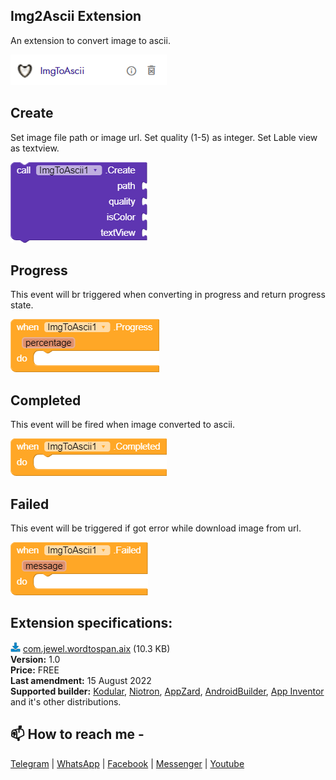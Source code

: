 ## Img2Ascii Extension
An extension to convert image to ascii.

<img src="https://github.com/jewelshkjony/ImgToAscii/raw/main/assets/aix.png"/>

## Create
Set image file path or image url. Set quality (1-5) as integer. Set Lable view as textview.

<img src="https://github.com/jewelshkjony/ImgToAscii/raw/main/assets/create-kodular.png"/>

## Progress
This event will br triggered when converting in progress and return progress state.

<img src="https://github.com/jewelshkjony/ImgToAscii/raw/main/assets/progress-kodular.png"/>

## Completed
This event will be fired when image converted to ascii.

<img src="https://github.com/jewelshkjony/ImgToAscii/raw/main/assets/completed-kodular.png"/>

## Failed
This event will be triggered if got error while download image from url.

<img src="https://github.com/jewelshkjony/ImgToAscii/raw/main/assets/failed-kodular.png"/>

## Extension specifications:
<img src="https://github.com/jewelshkjony/ImgToAscii/raw/main/assets/download.png"/> <a href="https://github.com/jewelshkjony/ImgToAscii/raw/main/out/com.jewel.imgtoascii.aix">com.jewel.wordtospan.aix</a> (10.3 KB) \
<b>Version:</b> 1.0\
<b>Price:</b> FREE\
<b>Last amendment:</b> 15 August 2022\
<b>Supported builder:</b> <a href="https://www.kodular.io/">Kodular</a>, <a href="https://niotron.com/">Niotron</a>, <a href="https://appzard.com/">AppZard</a>, <a href="https://androidbuilder.in/">AndroidBuilder</a>, <a href="http://ai2.appinventor.mit.edu/">App Inventor</a> and it's other distributions.

## 📫 How to reach me -

<a href="https://t.me/jewelshkjony">Telegram</a> | <a href="https://wa.me/8801775668913">WhatsApp</a> | <a href="https://fb.com/jewelshkjony">Facebook</a> | <a href="https://m.me/jewelshkjony">Messenger</a> | <a href="https://m.youtube.com/c/JewelShikderJony">Youtube</a>

